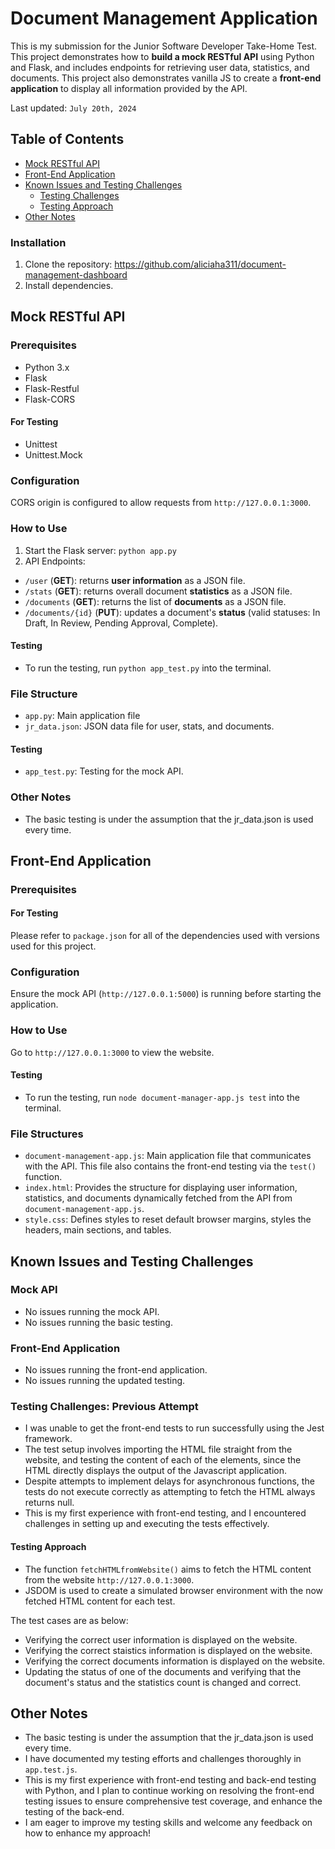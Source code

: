 # Document Management  Application
This is my submission for the Junior Software Developer Take-Home Test. This project demonstrates how to **build a mock RESTful API** using Python and Flask, and includes endpoints for retrieving user data, statistics, and documents. This project also demonstrates vanilla JS to create a **front-end application** to display all information provided by the API.

Last updated: `July 20th, 2024`

## Table of Contents
* [Mock RESTful API](#mock-restful-api)
* [Front-End Application](#front-end-application)
* [Known Issues and Testing Challenges](#known-issues-and-testing-challenges)
    * [Testing Challenges](#testing-challenges)
    * [Testing Approach](#testing-approach)
* [Other Notes](#other-notes)

### Installation
1. Clone the repository: https://github.com/aliciaha311/document-management-dashboard
2. Install dependencies.

## Mock RESTful API
### Prerequisites
- Python 3.x
- Flask
- Flask-Restful
- Flask-CORS
#### For Testing
- Unittest
- Unittest.Mock

### Configuration
CORS origin is configured to allow requests from `http://127.0.0.1:3000`.

### How to Use
1. Start the Flask server: `python app.py`
2. API Endpoints:
- `/user` (**GET**): returns **user information** as a JSON file.
- `/stats` (**GET**): returns overall document **statistics** as a JSON file.
- `/documents` (**GET**): returns the list of **documents** as a JSON file.
- `/documents/{id}` (**PUT**): updates a document's **status** (valid statuses: In Draft, In Review, Pending Approval, Complete).
#### Testing
- To run the testing, run `python app_test.py` into the terminal.

### File Structure
- `app.py`: Main application file
- `jr_data.json`: JSON data file for user, stats, and documents.
#### Testing
- `app_test.py`: Testing for the mock API.

### Other Notes
- The basic testing is under the assumption that the jr_data.json is used every time.

## Front-End Application
### Prerequisites
#### For Testing
Please refer to `package.json` for all of the dependencies used with versions used for this project.

### Configuration
Ensure the mock API (`http://127.0.0.1:5000`) is running before starting the application.

### How to Use
Go to `http://127.0.0.1:3000` to view the website.
#### Testing
- To run the testing, run `node document-manager-app.js test` into the terminal.

### File Structures
- `document-management-app.js`: Main application file that communicates with the API. This file also contains the front-end testing via the `test()` function.
- `index.html`: Provides the structure for displaying user information, statistics, and documents dynamically fetched from the API from `document-management-app.js`.
- `style.css`:  Defines styles to reset default browser margins, styles the headers, main sections, and tables.

## Known Issues and Testing Challenges
### Mock API
- No issues running the mock API.
- No issues running the basic testing.

### Front-End Application
- No issues running the front-end application.
- No issues running the updated testing.

### Testing Challenges: Previous Attempt
- I was unable to get the front-end tests to run successfully using the Jest framework.
- The test setup involves importing the HTML file straight from the website, and testing the content of each of the elements, since the HTML directly displays the output of the Javascript application.
- Despite attempts to implement delays for asynchronous functions, the tests do not execute correctly as attempting to fetch the HTML always returns null.
- This is my first experience with front-end testing, and I encountered challenges in setting up and executing the tests effectively.

#### Testing Approach
- The function `fetchHTMLfromWebsite()` aims to fetch the HTML content from the website `http://127.0.0.1:3000`.
- JSDOM is used to create a simulated browser environment with the now fetched HTML content for each test.

The test cases are as below:
- Verifying the correct user information is displayed on the website.
- Verifying the correct staistics information is displayed on the website.
- Verifying the correct documents information is displayed on the website.
- Updating the status of one of the documents and verifying that the document's status and the statistics count is changed and correct.

## Other Notes
- The basic testing is under the assumption that the jr_data.json is used every time.
- I have documented my testing efforts and challenges thoroughly in `app.test.js`.
- This is my first experience with front-end testing and back-end testing with Python, and I plan to continue working on resolving the front-end testing issues to ensure comprehensive test coverage, and enhance the testing of the back-end.
- I am eager to improve my testing skills and welcome any feedback on how to enhance my approach!